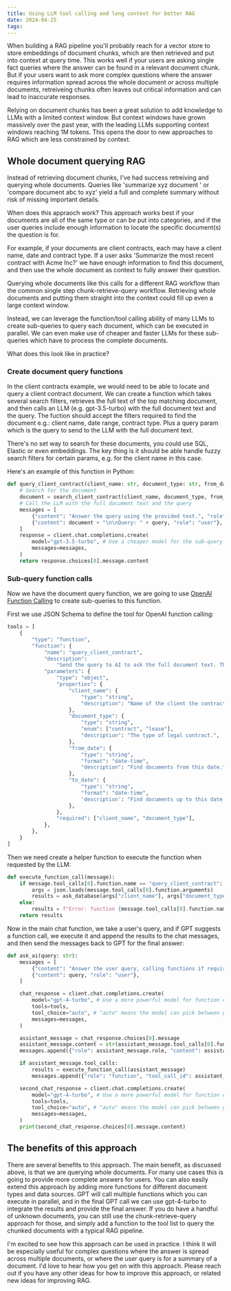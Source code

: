 ```yaml
---
title: Using LLM tool calling and long context for better RAG
date: 2024-04-25
tags:
---
```


When building a RAG pipeline you'll probably reach for a vector store to store embeddings of document chunks, which are then retrieved and put into context at query time. This works well if your users are asking single fact queries where the answer can be found in a relevant document chunk. But if your users want to ask more complex questions where the answer requires information spread across the whole document or across multiple documents, retreiveing chunks often leaves out critical information and can lead to inaccurate responses.

Relying on document chunks has been a great solution to add knowledge to LLMs with a limited context window. But context windows have grown massively over the past year, with the leading LLMs supporting context windows reaching 1M tokens. This opens the door to new approaches to RAG which are less constrained by context.

## Whole document querying RAG

Instead of retrieving document chunks, I've had success retreiving and querying whole documents. Queries like 'summarize xyz document ' or 'compare document abc to xyz' yield a full and complete summary without risk of missing important details.

When does this appraoch work? This approach works best if your documents are all of the same type or can be put into categories, and if the user queries include enough information to locate the specific document(s) the question is for.

For example, if your documents are client contracts, each may have a client name, date and contract type. If a user asks 'Summarize the most recent contract with Acme Inc?' we have enough information to find this document, and then use the whole document as context to fully answer their question.

Querying whole documents like this calls for a different RAG workflow than the common single step chunk-retrieve-query workflow. Retrieving whole documents and putting them straight into the context could fill up even a large context window.

Instead, we can leverage the function/tool calling ability of many LLMs to create sub-queries to query each document, which can be executed in parallel. We can even make use of cheaper and faster LLMs for these sub-queries which have to process the complete documents.

What does this look like in practice?

### Create document query functions

In the client contracts example, we would need to be able to locate and query a client contract document. We can create a function which takes several search filters, retrieves the full text of the top matching document, and then calls an LLM (e.g. gpt-3.5-turbo) with the full document text and the query. The fuction should accept the filters required to find the document e.g.: client name, date range, contract type. Plus a query param which is the query to send to the LLM with the full document text.

There's no set way to search for these documents, you could use SQL, Elastic or even embeddings. The key thing is it should be able handle fuzzy search filters for certain params, e.g. for the client name in this case.

Here's an example of this function in Python:

```python
def query_client_contract(client_name: str, document_type: str, from_date: str = None, to_date: str = None, query: str):
	# Search for the document
	document = search_client_contract(client_name, document_type, from_date, to_date)
	# Call the LLM with the full document text and the query
    messages = [
        {"content": "Answer the query using the provided text.", "role": "system"},
        {"content": document + "\n\nQuery: " + query, "role": "user"},
    ]
	response = client.chat.completions.create(
        model="gpt-3.5-turbo", # Use a cheaper model for the sub-query which will process the full document
        messages=messages,
    )
	return response.choices[0].message.content
```

### Sub-query function calls

Now we have the document query function, we are going to use [OpenAI Function Calling](https://platform.openai.com/docs/guides/function-calling) to create sub-queries to this function.

First we use JSON Schema to define the tool for OpenAI function calling:

```python
tools = [
	{
		"type": "function",
		"function": {
			"name": "query_client_contract",
			"description":
				"Send the query to AI to ask the full document text. The AI response will be returned.",
			"parameters": {
				"type": "object",
				"properties": {
					"client_name": {
						"type": "string",
						"description": "Name of the client the contract is for.",
					},
					"document_type": {
						"type": "string",
						"enum": ["contract", "lease"],
						"description": "The type of legal contract.",
					},
					"from_date": {
						"type": "string",
						"format": "date-time",
						"description": "Find documents from this date.",
					},
					"to_date": {
						"type": "string",
						"format": "date-time",
						'description': "Find documents up to this date.",
					},
				},
				"required": ["client_name", "document_type"],
			},
		},
	}
]
```

Then we need create a helper function to execute the function when requested by the LLM:

```python
def execute_function_call(message):
    if message.tool_calls[0].function.name == "query_client_contract":
        args = json.loads(message.tool_calls[0].function.arguments)
        results = ask_database(args["client_name"], args["document_type"], args["from_date"], args["to_date"], args["query"])
    else:
        results = f"Error: function {message.tool_calls[0].function.name} does not exist"
    return results
```

Now in the main chat function, we take a user's query, and if GPT suggests a function call, we execute it and append the results to the chat messages, and then send the messages back to GPT for the final answer:

```python
def ask_ai(query: str):
    messages = [
        {"content": "Answer the user query, calling functions if required.", "role": "system"},
        {"content": query, "role": "user"},
    ]

	chat_response = client.chat.completions.create(
        model="gpt-4-turbo", # Use a more powerful model for function calling
        tools=tools,
        tool_choice="auto", # "auto" means the model can pick between generating a message or calling a function
        messages=messages,
    )

	assistant_message = chat_response.choices[0].message
	assistant_message.content = str(assistant_message.tool_calls[0].function)
	messages.append({"role": assistant_message.role, "content": assistant_message.content})

	if assistant_message.tool_calls:
		results = execute_function_call(assistant_message)
		messages.append({"role": "function", "tool_call_id": assistant_message.tool_calls[0].id, "name": assistant_message.tool_calls[0].function.name, "content": results})

	second_chat_response = client.chat.completions.create(
        model="gpt-4-turbo", # Use a more powerful model for function calling
        tools=tools,
        tool_choice="auto", # "auto" means the model can pick between generating a message or calling a function
        messages=messages,
    )
	print(second_chat_response.choices[0].message.content)
```

## The benefits of this approach

There are several benefits to this approach. The main benefit, as discussed above, is that we are querying whole documents. For many use cases this is going to provide more complete answers for users. You can also easily extend this approach by adding more functions for different document types and data sources. GPT will call multiple functions which you can execute in parallel, and in the final GPT call we can use gpt-4-turbo to integrate the results and provide the final answer. If you do have a handful of unknown documents, you can still use the chunk-retrieve-query approach for those, and simply add a function to the tool list to query the chunked documents with a typical RAG pipeline.

I'm excited to see how this approach can be used in practice. I think it will be especially useful for complex questions where the answer is spread across multiple documents, or where the user query is for a summary of a document. I'd love to hear how you get on with this approach. Please reach out if you have any other ideas for how to improve this approach, or related new ideas for improving RAG.
